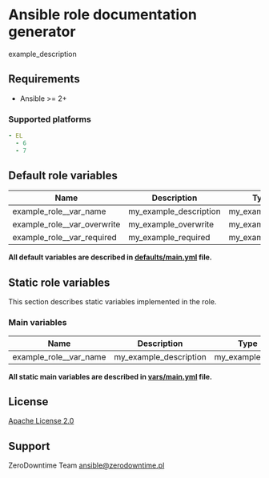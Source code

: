 # Ansible role documentation generator

example_description

## Requirements

- Ansible >= 2+

### Supported platforms

```yml
- EL
  - 6
  - 7
```

## Default role variables

| Name | Description | Type | Default |
| -----| ----------- | :--: | :-----: |
| example_role__var_name | my_example_description | my_example_type | `example` |
| example_role__var_overwrite | my_example_overwrite | my_example_type | `example_overwrite` |
| example_role__var_required | my_example_required | my_example_type | required |

**All default variables are described in [defaults/main.yml](defaults/main.yml) file.**

## Static role variables

This section describes static variables implemented in the role.

### Main variables

| Name | Description | Type | Default |
| -----| ----------- | :--: | :-----: |
| example_role__var_name | my_example_description | my_example_type | `example` |

**All static main variables are described in [vars/main.yml](vars/main.yml) file.**

## License

[Apache License 2.0](LICENSE)

## Support

ZeroDowntime Team <ansible@zerodowntime.pl>